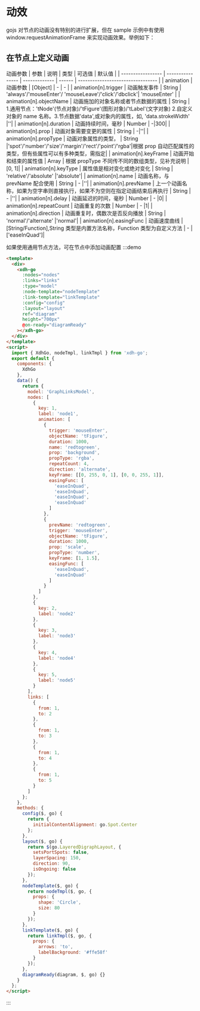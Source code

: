 # 动效

gojs 对节点的动画没有特别的进行扩展，但在 sample 示例中有使用 window.requestAnimationFrame 来实现动画效果。举例如下：



## 在节点上定义动画

动画参数
| 参数 | 说明 | 类型 | 可选值 | 默认值 |
| ----------------- | ---------------- | ------------- | ------ | --------------------------------- |
| animation | 动画参数 | [Object] | - | - |
| animation[n].trigger | 动画触发事件 | String | 'always'/'mouseEnter'/ 'mouseLeave'/'click'/'dbclick'| 'mouseEnter' |
| animation[n].objectName | 动画施加的对象名称或者节点数据的属性 | String | 1.通用节点：'tNode'(节点对象)/'tFigure'(图形对象)/'tLabel'(文字对象) 2.自定义对象的 name 名称。3.节点数据'data',或对象内的属性，如, 'data.strokeWidth' |''|
| animation[n].duration | 动画持续时间，毫秒 | Number | -|300|
| animation[n].prop | 动画对象需要变更的属性 | String | -|''|
| animation[n].propType | 动画对象属性的类型， | String |'spot'/'number'/'size'/'margin'/'rect'/'point'/'rgba'|根据 prop 自动匹配属性的类型，但有些属性可以有多种类型，需指定|
| animation[n].keyFrame | 动画开始和结束的属性值 | Array | 根据 propType 不同传不同的数组类型，见补充说明 |[0, 1]|
| animation[n].keyType | 属性值是相对变化或绝对变化 | String | 'relative'/'absolute' |'absolute'|
| animation[n].name | 动画名称，与 prevName 配合使用 | String | - |''|
| animation[n].prevName | 上一个动画名称，如果为空字串则直接执行，如果不为空则在指定动画结束后再执行 | String | - |''|
| animation[n].delay | 动画延迟的时间，毫秒 | Number | - |0|
| animation[n].repeatCount | 动画重复的次数 | Number | - |1|
| animation[n].direction | 动画重复时，偶数次是否反向播放 | String | 'normal'/'alternate' |'normal'|
| animation[n].easingFunc | 动画速度曲线 | [String/Function],String 类型是内置方法名称，Function 类型为自定义方法 | - |['easeInQuad']|




如果使用通用节点方法，可在节点中添加动画配置
:::demo

```html
<template>
  <div>
    <xdh-go
      :nodes="nodes"
      :links="links"
      :type="model"
      :node-template="nodeTemplate"
      :link-template="linkTemplate"
      :config="config"
      :layout="layout"
      ref="diagram"
      height="700px"
      @on-ready="diagramReady"
    ></xdh-go>
  </div>
</template>
<script>
  import { XdhGo, nodeTmpl, linkTmpl } from 'xdh-go';
  export default {
    components: {
      XdhGo
    },
    data() {
      return {
        model: 'GraphLinksModel',
        nodes: [
          {
            key: 1,
            label: 'node1',
            animation: [
              {
                trigger: 'mouseEnter',
                objectName: 'tFigure',
                duration: 1000,
                name: 'redtogreen',
                prop: 'background',
                propType: 'rgba',
                repeatCount: 4,
                direction: 'alternate',
                keyFrame: [[0, 255, 0, 1], [0, 0, 255, 1]],
                easingFunc: [
                  'easeInQuad',
                  'easeInQuad',
                  'easeInQuad',
                  'easeInQuad'
                ]
              },
              {
                prevName: 'redtogreen',
                trigger: 'mouseEnter',
                objectName: 'tFigure',
                duration: 1000,
                prop: 'scale',
                propType: 'number',
                keyFrame: [1, 1.5],
                easingFunc: [
                  'easeInQuad',
                  'easeInQuad'
                ]
              }
            ]
          },
          {
            key: 2,
            label: 'node2'
          },
          {
            key: 3,
            label: 'node3'
          },
          {
            key: 4,
            label: 'node4'
          },
          {
            key: 5,
            label: 'node5'
          }
        ],
        links: [
          {
            from: 1,
            to: 2
          },
          {
            from: 1,
            to: 3
          },
          {
            from: 1,
            to: 4
          },
          {
            from: 1,
            to: 5
          }
        ]
      };
    },
    methods: {
      config($, go) {
        return {
          initialContentAlignment: go.Spot.Center
        };
      },
      layout($, go) {
        return $(go.LayeredDigraphLayout, {
          setsPortSpots: false,
          layerSpacing: 150,
          direction: 90,
          isOngoing: false
        });
      },
      nodeTemplate($, go) {
        return nodeTmpl($, go, {
          props: {
            shape: 'Circle',
            size: 80
          }
        });
      },
      linkTemplate($, go) {
        return linkTmpl($, go, {
          props: {
            arrows: 'to',
            labelBackground: '#ffe58f'
          }
        });
      },
      diagramReady(diagram, $, go) {}
    }
  };
</script>
```

:::
